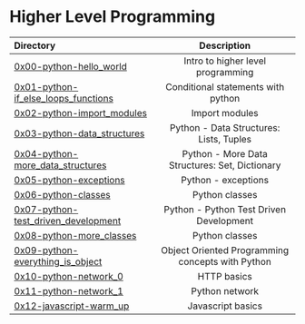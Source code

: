 # Higher Level Programming



| Directory | Description | 
| :---      | :---:       |
| [0x00-python-hello_world](https://github.com/jnjerin/alx-higher_level_programming/tree/main/0x00-python-hello_world) | Intro to higher level programming |
| [0x01-python-if_else_loops_functions](https://github.com/jnjerin/alx-higher_level_programming/tree/main/0x01-python-if_else_loops_functions) | Conditional statements with python|
| [0x02-python-import_modules](https://github.com/jnjerin/alx-higher_level_programming/tree/main/0x02-python-import_modules) | Import modules |
| [0x03-python-data_structures](https://github.com/jnjerin/alx-higher_level_programming/tree/main/0x03-python-data_structures) | Python - Data Structures: Lists, Tuples |
| [0x04-python-more_data_structures](https://github.com/jnjerin/alx-higher_level_programming/tree/main/0x04-python-more_data_structures) | Python - More Data Structures: Set, Dictionary |
| [0x05-python-exceptions](https://github.com/jnjerin/alx-higher_level_programming/tree/main/0x05-python-exceptions) | Python - exceptions |
| [0x06-python-classes](https://github.com/jnjerin/alx-higher_level_programming/tree/main/0x06-python-classes) | Python classes |
| [0x07-python-test_driven_development](https://github.com/jnjerin/alx-higher_level_programming/tree/main/0x07-python-test_driven_development) | Python - Python Test Driven Development |
| [0x08-python-more_classes](https://github.com/jnjerin/alx-higher_level_programming/tree/main/0x08-python-more_classes) | Python classes |
| [0x09-python-everything_is_object](https://github.com/jnjerin/alx-higher_level_programming/tree/main/0x09-python-everything_is_object) | Object Oriented Programming concepts with Python |
| [0x10-python-network_0](https://github.com/jnjerin/alx-higher_level_programming/tree/main/0x10-python-network_0) | HTTP basics |
| [0x11-python-network_1](https://github.com/jnjerin/alx-higher_level_programming/tree/main/0x11-python-network_1) | Python network |
| [0x12-javascript-warm_up](https://github.com/jnjerin/alx-higher_level_programming/tree/main/0x12-javascript-warm_up) | Javascript basics |
